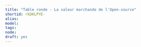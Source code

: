 ```yaml
---
title: "Table ronde - La valeur marchande de l'Open-source"
shortid: rkDKLPYE-
alias:
model:
tags:
node:
draft: yes
---
```

